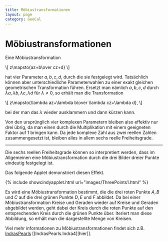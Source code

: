 ```yaml
---
title: Möbiustransformationen
layout: page
category: GeoCal
---
```


# Möbiustransformationen
<script language="JavaScript" type="text/javascript">
		function doScript(c)
		{
			document.Cindy.doCindyScript(c);
		};
               cc='"';
</script>

Eine Möbiustransformation

\\[
z\mapsto{az+b\over cz+d}
\\]

hat vier Parameter $a,b,c,d$, durch die sie festgelegt wird. Tatsächlich können aber unterschiedliche
Parameterwahlen zu einer exakt gleichen geometrischen Transformation führen.
Ersetzt man nämlich $a,b,c,d$ durch $\lambda a, \lambda b,\lambda c,\lambda d$ für $\lambda\ne0$, so erhält man die Transformation

\\[
z\mapsto{\lambda az+\lambda b\over \lambda cz+\lambda d},
\\]

bei der man das $\lambda$  wieder ausklammern und dann kürzen kann.

Von den ursprünglich vier komplexen Parametern bleiben also effektiv nur drei übrig, da man einen durch die Multiplikation mit einem geeigneten Faktor auf $1$ bringen kann. Da jede komplexe Zahl aus zwei reellen Zahlen zusammengesetzt ist, bleiben alles in allem
sechs reelle Freiheitsgrade.

---

Die sechs reellen Freiheitsgrade können so interpretiert werden, dass im Allgemeinen eine Möbiustransformation durch die drei Bilder dreier Punkte eindeutig festgelegt ist.

Das folgende Applet demonstriert diesen Effekt.




{% include showcindyapplet.html url="images/ThreePoints1.html" %}







Es wird eine Möbiustransformation bestimmt, die die drei roten Punkte $A,B$ und $C$ auf die drei grünen
Punkte $D,E$ und $F$ abbildet. Da bei einer Möbiustransformation Kreise und Geraden wieder auf Kreise und Geraden abgebildet werden,
geht dabei der Kreis durch die roten Punkte auf den entsprechenden Kreis durch die grünen Punkte über.
Iteriert man diese Abbildung, so erhält man die dargestellte Menge von Kreisen.


Viel mehr informationen zu Möbiustransformationen findet sich z.B. [IndrasPearls](/Indra)
[[IndrasPearls.Indra4][hier]].
